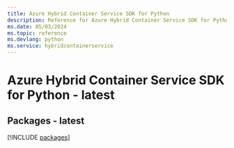 ```yaml
---
title: Azure Hybrid Container Service SDK for Python
description: Reference for Azure Hybrid Container Service SDK for Python
ms.date: 05/03/2024
ms.topic: reference
ms.devlang: python
ms.service: hybridcontainerservice
---
```

# Azure Hybrid Container Service SDK for Python - latest
## Packages - latest
[!INCLUDE [packages](hybrid-container-service-index.md)]